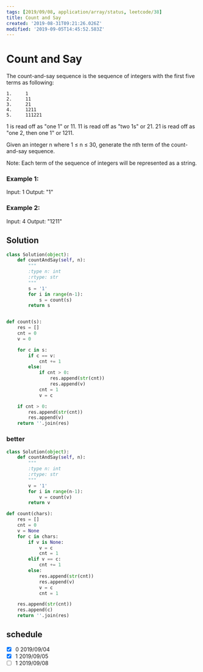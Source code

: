 ```yaml
---
tags: [2019/09/08, application/array/status, leetcode/38]
title: Count and Say
created: '2019-08-31T09:21:26.026Z'
modified: '2019-09-05T14:45:52.583Z'
---
```


# Count and Say

The count-and-say sequence is the sequence of integers with the first five terms as following:

```
1.     1
2.     11
3.     21
4.     1211
5.     111221
```

1 is read off as "one 1" or 11.
11 is read off as "two 1s" or 21.
21 is read off as "one 2, then one 1" or 1211.

Given an integer n where 1 ≤ n ≤ 30, generate the nth term of the count-and-say sequence.

Note: Each term of the sequence of integers will be represented as a string.


### Example 1:

Input: 1
Output: "1"

### Example 2:

Input: 4
Output: "1211"


## Solution

```python
class Solution(object):
    def countAndSay(self, n):
        """
        :type n: int
        :rtype: str
        """
        s = '1'
        for i in range(n-1):
            s = count(s)
        return s


def count(s):
    res = []
    cnt = 0
    v = 0

    for c in s:
        if c == v:
            cnt += 1
        else:
            if cnt > 0:
                res.append(str(cnt))
                res.append(v)
            cnt = 1
            v = c

    if cnt > 0:
        res.append(str(cnt))
        res.append(v)
    return ''.join(res)
```

### better

```python
class Solution(object):
    def countAndSay(self, n):
        """
        :type n: int
        :rtype: str
        """
        v = '1'
        for i in range(n-1):
            v = count(v)
        return v

def count(chars):
    res = []
    cnt = 0
    v = None
    for c in chars:
        if v is None:
            v = c
            cnt = 1
        elif v == c:
            cnt += 1
        else:
            res.append(str(cnt))
            res.append(v)
            v = c
            cnt = 1

    res.append(str(cnt))
    res.append(c)
    return ''.join(res)
```

## schedule

* [x] 0 2019/09/04
* [x] 1 2019/09/05
* [ ] 1 2019/09/08
